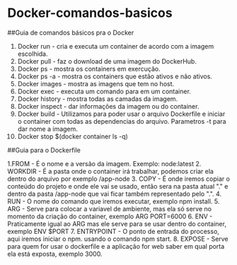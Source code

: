 # Docker-comandos-basicos

##Guia de comandos básicos pra o Docker

1. Docker run - cria e executa um container de acordo com a imagem escolhida.
2. Docker pull - faz o download de uma imagem do DockerHub.
3. Docker ps - mostra os containers em exercução.
4. Docker ps -a - mostra os containers que estão ativos e não ativos.
5. Docker images - mostra as imagens que tem no host.
6. Docker exec - executa um comando para em um container.
7. Docker history - mostra todas as camadas da imagem.
8. Docker inspect - dar informações da imagem ou do container.
9. Docker build - Utilizamos para poder usar o arquivo Dockerfile e iniciar o container com todas as dependencias do arquivo. Parametros -t para dar nome a imagem.
10. Docker stop $(docker container ls -q)


##Guia para o Dockerfile

1.FROM - É o nome e a versão da imagem. Exemplo: node:latest
2. WORKDIR - É a pasta onde o container irá trabalhar, podemos criar ela dentro do arquivo por exemplo /app-node
3. COPY - É onde iremos copiar o conteúdo do projeto e onde ele vai se usado, então sera na pasta atual "." e dentro da pasta /app-node que vai ficar também representado pelo ".".
4. RUN - O nome do comando que iremos executar, exemplo npm install.
5. ARG - Serve para colocar a variavel de ambiente, mas ela só serve no momento da criação do container, exemplo ARG PORT=6000
6. ENV - Praticamente igual ao ARG mas ele serve para se usar dentro do container, exemplo ENV $PORT
7. ENTRYPOINT - O ponto de entrada do processo, aqui iremos iniciar o npm. usando o comando npm start.
8. EXPOSE - Serve para quem for usar o dockerfile e a aplicação for web saber em qual porta ela está exposta, exemplo 3000.
